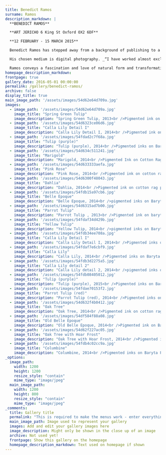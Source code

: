 ```yaml
---
title: Benedict Ramos
surname: Ramos
description_markdown: |
  **BENEDICT RAMOS**

  **ART JERICHO 6 King St Oxford OX2 6DF**

  **12 FEBRUARY - 15 MARCH 2015**

  Benedict Ramos has stepped away from a background of publishing to a life as a working artist. It is in his genes, and will out. His grandfather, Sir Henry Rushbury, was both landscape painter and etcher, and for many years Keeper at the Royal Academy Schools; his father, Theodore Ramos, a well-established portrait painter. Third generation, Ramos is drawn to the beauty of the natural world like a moth.

  His chosen medium is digital photography. _“I have worked almost exclusively digitally for the past few years. The works are captured in one shot, and are not elaborately manipulated. I have learned to love digital printing, and I print everything myself using archival pigment inks and cotton rag, or more traditional photographic baryta papers. It is extraordinary to see how the choice of paper can transform the feel of a print.”_

  Ramos conveys a fascination and love of natural form and transformation through close and sustained observation. His purpose is ‘revealing beauty’ - as Blake said, _“To see a World in a Grain of Sand / And a Heaven in a Wild Flower”._ Choosing subjects that are regarded as beauty personified, his challenge is, as artist, to capture and retain the attention of the viewer. Ramos does this well. There is an element of the still life in his portraits of flowers that draws on Dutch and Spanish Old Masters – an exquisite rendering of colour and tone. In his portraits of trees, Ramos explores the abstract form and patterning of his subjects whilst retaining their poetic power.
homepage_description_markdown: 
frontpage: true
gallery_date: 2016-05-01 00:00:00
permalink: /gallery/benedict-ramos/
archive: false
display_title: true
main_image_path: '/assets/images/54d62e64d709a.jpg'
images:
  - image_path: '/assets/images/54d62e64d709a.jpg'
    image_title: "Spring Green Tulip"
    image_description: "Spring Green Tulip, 2013<br />Pigmented ink on cotton Baryta Paper Edition of 20<br />12 x 8&amp;quot;<br />&amp;pound;275 framed"
  - image_path: '/assets/images/54d6323ce06d6.jpg'
    image_title: "Calla Lily Detail I"
    image_description: "Calla Lily Detail I, 2014<br />Pigmented ink on Baryta paper Edition 1 of 20<br />20 x 12&amp;quot;<br />&amp;pound;295 framed"
  - image_path: '/assets/images/54fdad2c7f68a.jpg'
    image_title: "Tulip (purple)"
    image_description: "Tulip (purple), 2014<br />Pigmented inks on Baryta Paper Edition of 20<br />12 x 8&amp;quot;<br />&amp;pound;275 framed"
  - image_path: '/assets/images/54d634c511241.jpg'
    image_title: "Marigold"
    image_description: "Marigold, 2014<br />Pigmented Ink on Cotton Rag Paper Edition of 20<br />12 x 12&amp;quot;<br />&amp;pound;400 framed"
  - image_path: '/assets/images/54d633333aefa.jpg'
    image_title: "Pink Rose"
    image_description: "Pink Rose, 2014<br />Pigmented ink on cotton rag paper Edition of 20<br />12 x 12&amp;quot;<br />&amp;pound;400 framed"
  - image_path: '/assets/images/54d6300f48043.jpg'
    image_title: "Dahlia"
    image_description: "Dahlia, 2014<br />Pigmented ink on cotton rag paper Edition of 20<br />12 x 12&amp;quot;<br />&amp;pound;400 famed"
  - image_path: '/assets/images/54fdb15a97cb6.jpg'
    image_title: "Belle Epoque"
    image_description: "Belle Epoque, 2014<br />pigmented inks on Baryta Paper<br />12 x 8&amp;quot;<br />&amp;pound;350 framed"
  - image_path: '/assets/images/54d6315ad7b00.jpg'
    image_title: "Parrot Tulip"
    image_description: "Parrot Tulip , 2013<br />Pigmented ink on baryta paper Edition of 25<br />10 x 8&amp;quot;<br />&amp;pound;275 framed"
  - image_path: '/assets/images/54fdaf34d429b.jpg'
    image_title: "Yellow Tulip"
    image_description: "Yellow Tulip, 2014<br />pigmented inks on Baryta Paper Edition of 20<br />12 x 8&amp;quot;<br />&amp;pound;275 framed"
  - image_path: '/assets/images/54fdb34ee708a.jpg'
    image_title: "Calla Lily Detail I"
    image_description: "Calla Lily Detail I, 2014<br />Pigmented inks on Baryta Paper Edition of 20<br />&amp;pound;275 framed"
  - image_path: '/assets/images/54fdaf7e6cbf9.jpg'
    image_title: "Calla Lily"
    image_description: "Calla Lily, 2014<br />Pigmented inks on Baryta Paper Edition of 20<br />12 x 8 cm<br />&amp;pound;295 framed"
  - image_path: '/assets/images/54fdb3d2275a5.jpg'
    image_title: "Calla Lily detail 2"
    image_description: "Calla Lily detail 2, 2014<br />pigmented inks on Baryta Paper Edition of 20<br />&amp;pound;275 framed"
  - image_path: '/assets/images/54fdb08405012.jpg'
    image_title: "Tulip (purple)"
    image_description: "Tulip (purple), 2015<br />Pigmented inks on Baryta Paper<br />12 x 8&amp;quot;<br />&amp;pound;295 framed"
  - image_path: '/assets/images/54fdae70153f2.jpg'
    image_title: "Parrot Tulip (red)"
    image_description: "Parrot Tulip (red), 2014<br />Pigmented inks on Baryta Paper<br />12 x 8&amp;quot;<br />&amp;pound;275 framed" 
  - image_path: '/assets/images/54d632f4b0412.jpg'
    image_title: "Oak Tree"
    image_description: "Oak Tree, 2014<br />Pigmented ink on cotton rag paper Edition of 20<br />14 x 10&amp;quot;<br />&amp;pound;295 framed" 
  - image_path: '/assets/images/54df584f88a08.jpg'
    image_title: "Old Belle Epoque"
    image_description: "Old Belle Epoque, 2014<br />Pigmented ink on Baryta Paper Edition of 20.<br />8 x 12&amp;quot;<br />&amp;pound;275 framed" 
  - image_path: '/assets/images/54d62f227ac05.jpg'
    image_title: "Oak Tree with Hoar Frost"
    image_description: "Oak Tree with Hoar Frost, 2014<br />Pigmented ink on cotton rag paper Edition of 25<br />12 x 8&amp;quot;<br />&amp;pound;295 framed" 
  - image_path: '/assets/images/54fdb4c02cc9a.jpg'
    image_title: "Columbine"
    image_description: "Columbine, 2014<br />Pigmented inks on Baryta Paper Edition of 20<br />8 x 12&amp;quot;<br />&amp;pound;275 framed"    
_options:
  image_path:
    width: 1200
    height: 1200
    resize_style: "contain"
    mime_type: "image/jpeg"
  main_image_path:
    width: 1200
    height: 800
    resize_style: "contain"
    mime_type: "image/jpeg"
_comments:
  title: Gallery title
  permalink: "This is required to make the menus work - enter everything in lower case, no digits, no spaces in this format /gallery/my-new-gallery/"
  main_image_path: Image used to represent your gallery
  images: Add and edit your gallery images here
  image_description: Might only be shown in the close up of an image
  archive: Not used yet!
  frontpage: Show this gallery on the homepage
  homepage_description_markdown: Text used on homepage if shown
---
```

